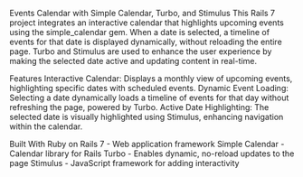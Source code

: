Events Calendar with Simple Calendar, Turbo, and Stimulus
This Rails 7 project integrates an interactive calendar that highlights upcoming events using the simple_calendar gem. When a date is selected, a timeline of events for that date is displayed dynamically, without reloading the entire page. Turbo and Stimulus are used to enhance the user experience by making the selected date active and updating content in real-time.

Features
Interactive Calendar: Displays a monthly view of upcoming events, highlighting specific dates with scheduled events.
Dynamic Event Loading: Selecting a date dynamically loads a timeline of events for that day without refreshing the page, powered by Turbo.
Active Date Highlighting: The selected date is visually highlighted using Stimulus, enhancing navigation within the calendar.

Built With
Ruby on Rails 7 - Web application framework
Simple Calendar - Calendar library for Rails
Turbo - Enables dynamic, no-reload updates to the page
Stimulus - JavaScript framework for adding interactivity
